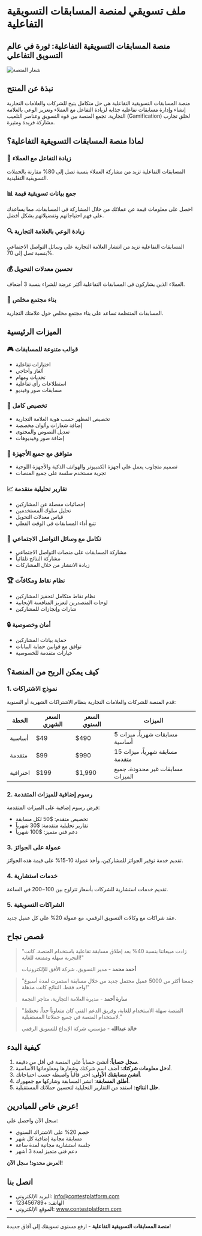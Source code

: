 # ملف تسويقي لمنصة المسابقات التسويقية التفاعلية

## منصة المسابقات التسويقية التفاعلية: ثورة في عالم التسويق التفاعلي

![شعار المنصة](https://example.com/logo.png)

## نبذة عن المنتج

منصة المسابقات التسويقية التفاعلية هي حل متكامل يتيح للشركات والعلامات التجارية إنشاء وإدارة مسابقات تفاعلية جذابة لزيادة التفاعل مع العملاء وتعزيز الوعي بالعلامة التجارية. تجمع المنصة بين قوة التسويق وعناصر التلعيب (Gamification) لخلق تجارب مشاركة فريدة ومثيرة.

## لماذا منصة المسابقات التسويقية التفاعلية؟

### 🚀 زيادة التفاعل مع العملاء
المسابقات التفاعلية تزيد من مشاركة العملاء بنسبة تصل إلى 80% مقارنة بالحملات التسويقية التقليدية.

### 📊 جمع بيانات تسويقية قيمة
احصل على معلومات قيمة عن عملائك من خلال المشاركة في المسابقات، مما يساعدك على فهم احتياجاتهم وتفضيلاتهم بشكل أفضل.

### 🔍 زيادة الوعي بالعلامة التجارية
المسابقات التفاعلية تزيد من انتشار العلامة التجارية على وسائل التواصل الاجتماعي بنسبة تصل إلى 70%.

### 💰 تحسين معدلات التحويل
العملاء الذين يشاركون في المسابقات التفاعلية أكثر عرضة للشراء بنسبة 3 أضعاف.

### 🤝 بناء مجتمع مخلص
المسابقات المنتظمة تساعد على بناء مجتمع مخلص حول علامتك التجارية.

## الميزات الرئيسية

### 🎮 قوالب متنوعة للمسابقات
- اختبارات تفاعلية
- ألغاز وأحاجي
- تحديات ومهام
- استطلاعات رأي تفاعلية
- مسابقات صور وفيديو

### 🎨 تخصيص كامل
- تخصيص المظهر حسب هوية العلامة التجارية
- إضافة شعارات وألوان مخصصة
- تعديل النصوص والمحتوى
- إضافة صور وفيديوهات

### 📱 متوافق مع جميع الأجهزة
- تصميم متجاوب يعمل على أجهزة الكمبيوتر والهواتف الذكية والأجهزة اللوحية
- تجربة مستخدم سلسة على جميع المنصات

### 📈 تقارير تحليلية متقدمة
- إحصائيات مفصلة عن المشاركين
- تحليل سلوك المستخدمين
- قياس معدلات التحويل
- تتبع أداء المسابقات في الوقت الفعلي

### 🔄 تكامل مع وسائل التواصل الاجتماعي
- مشاركة المسابقات على منصات التواصل الاجتماعي
- مشاركة النتائج تلقائياً
- زيادة الانتشار من خلال المشاركات

### 🏆 نظام نقاط ومكافآت
- نظام نقاط متكامل لتحفيز المشاركين
- لوحات المتصدرين لتعزيز المنافسة الإيجابية
- شارات وإنجازات للمشاركين

### 🔒 أمان وخصوصية
- حماية بيانات المشاركين
- توافق مع قوانين حماية البيانات
- خيارات متقدمة للخصوصية

## كيف يمكن الربح من المنصة؟

### 1. نموذج الاشتراكات
قدم المنصة للشركات والعلامات التجارية بنظام الاشتراكات الشهرية أو السنوية:

| الخطة | السعر الشهري | السعر السنوي | الميزات |
|-------|-------------|-------------|---------|
| أساسية | $49 | $490 | 5 مسابقات شهرياً، ميزات أساسية |
| متقدمة | $99 | $990 | 15 مسابقة شهرياً، ميزات متقدمة |
| احترافية | $199 | $1,990 | مسابقات غير محدودة، جميع الميزات |

### 2. رسوم إضافية للميزات المتقدمة
فرض رسوم إضافية على الميزات المتقدمة:
- تخصيص متقدم: $50 لكل مسابقة
- تقارير تحليلية متقدمة: $30 شهرياً
- دعم فني متميز: $100 شهرياً

### 3. عمولة على الجوائز
تقديم خدمة توفير الجوائز للمشاركين، وأخذ عمولة 10-15% على قيمة هذه الجوائز.

### 4. خدمات استشارية
تقديم خدمات استشارية للشركات بأسعار تتراوح بين $100-$200 في الساعة.

### 5. الشراكات التسويقية
عقد شراكات مع وكالات التسويق الرقمي، مع عمولة 20% على كل عميل جديد.

## قصص نجاح

> "زادت مبيعاتنا بنسبة 40% بعد إطلاق مسابقة تفاعلية باستخدام المنصة. كانت التجربة سهلة وممتعة للغاية!"
> 
> **أحمد محمد** - مدير التسويق، شركة الأفق للإلكترونيات

> "جمعنا أكثر من 5000 عميل محتمل جديد من خلال مسابقة استمرت لمدة أسبوع واحد فقط. النتائج كانت مذهلة!"
> 
> **سارة أحمد** - مديرة العلامة التجارية، متاجر النجمة

> "المنصة سهلة الاستخدام للغاية، وفريق الدعم الفني كان متعاوناً جداً. نخطط لاستخدام المنصة في جميع حملاتنا المستقبلية."
> 
> **خالد عبدالله** - مؤسس، شركة الإبداع للتسويق الرقمي

## كيفية البدء

1. **سجل حساباً**: أنشئ حساباً على المنصة في أقل من دقيقة.
2. **أدخل معلومات شركتك**: أضف اسم شركتك وشعارها ومعلوماتها الأساسية.
3. **أنشئ مسابقتك الأولى**: اختر قالباً واضبطه حسب احتياجاتك.
4. **أطلق المسابقة**: انشر المسابقة وشاركها مع جمهورك.
5. **حلل النتائج**: استفد من التقارير التحليلية لتحسين حملاتك المستقبلية.

## عرض خاص للمبادرين!

سجل الآن واحصل على:
- خصم 20% على الاشتراك السنوي
- مسابقة مجانية إضافية كل شهر
- جلسة استشارية مجانية لمدة ساعة
- دعم فني متميز لمدة 3 أشهر

**العرض محدود! سجل الآن!**

## اتصل بنا

- البريد الإلكتروني: info@contestplatform.com
- الهاتف: +123456789
- الموقع الإلكتروني: www.contestplatform.com

---

**منصة المسابقات التسويقية التفاعلية** - ارفع مستوى تسويقك إلى آفاق جديدة!
